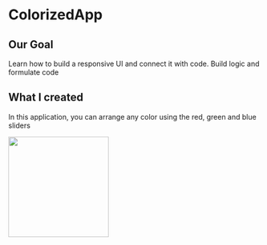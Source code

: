 # ColorizedApp

## Our Goal

Learn how to build a responsive UI and connect it with code. Build logic and formulate code

## What I created

In this application, you can arrange any color using the red, green and blue sliders

<img src="https://github.com/user-attachments/assets/cf53c06c-8f2c-42fb-b2c2-62773e4014c7" width="200">
